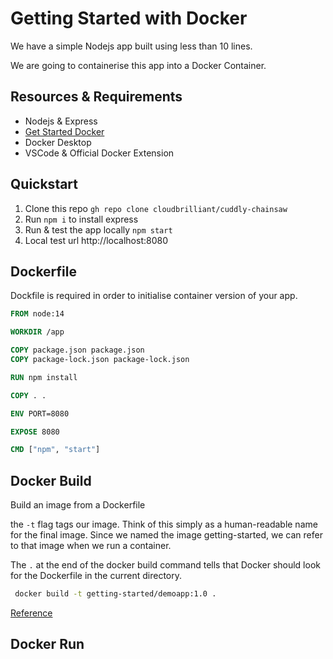 # Getting Started with Docker

We have a simple Nodejs app built using less than 10 lines.

We are going to containerise this app into a Docker Container. 

## Resources & Requirements

- Nodejs & Express
- [Get Started Docker](https://www.docker.com/get-started)
- Docker Desktop
- VSCode & Official Docker Extension

## Quickstart

1. Clone this repo ```gh repo clone cloudbrilliant/cuddly-chainsaw```
2. Run ```npm i``` to install express
3. Run & test the app locally ```npm start```
4. Local test url http://localhost:8080

## Dockerfile

Dockfile is required in order to initialise container version of your app.

```Dockerfile
FROM node:14

WORKDIR /app

COPY package.json package.json
COPY package-lock.json package-lock.json

RUN npm install

COPY . .

ENV PORT=8080

EXPOSE 8080

CMD ["npm", "start"]
```

## Docker Build

Build an image from a Dockerfile

the ```-t``` flag tags our image. Think of this simply as a human-readable name for the final image. Since we named the image getting-started, we can refer to that image when we run a container.

The ```.``` at the end of the docker build command tells that Docker should look for the Dockerfile in the current directory.

```bash
 docker build -t getting-started/demoapp:1.0 . 
```

[Reference](https://docs.docker.com/engine/reference/commandline/build)

## Docker Run
